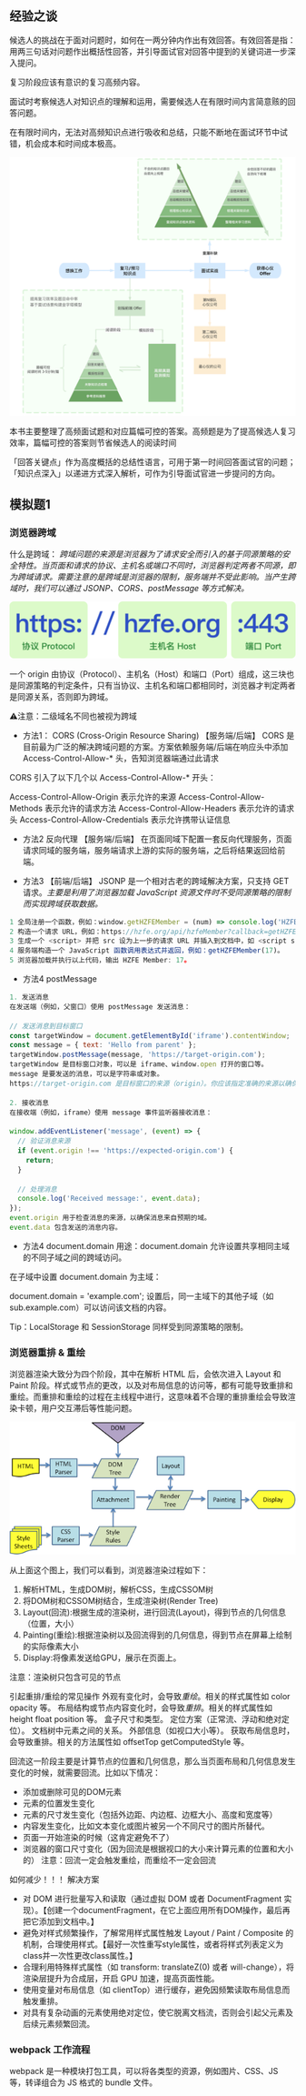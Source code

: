 ## 经验之谈

候选人的挑战在于面对问题时，如何在一两分钟内作出有效回答。有效回答是指：用两三句话对问题作出概括性回答，并引导面试官对回答中提到的关键词进一步深入提问。

复习阶段应该有意识的复习高频内容。

面试时考察候选人对知识点的理解和运用，需要候选人在有限时间内言简意赅的回答问题。

在有限时间内，无法对高频知识点进行吸收和总结，只能不断地在面试环节中试错，机会成本和时间成本极高。

![alt text](image-2.png)

本书主要整理了高频面试题和对应篇幅可控的答案。高频题是为了提高候选人复习效率，篇幅可控的答案则节省候选人的阅读时间

「回答关键点」作为高度概括的总结性语言，可用于第一时间回答面试官的问题；「知识点深入」以递进方式深入解析，可作为引导面试官进一步提问的方向。

## 模拟题1

### 浏览器跨域

什么是跨域： *跨域问题的来源是浏览器为了请求安全而引入的基于同源策略的安全特性。当页面和请求的协议、主机名或端口不同时，浏览器判定两者不同源，即为跨域请求。需要注意的是跨域是浏览器的限制，服务端并不受此影响。当产生跨域时，我们可以通过 JSONP、CORS、postMessage 等方式解决。*

![alt text](image-3.png)

一个 origin 由协议（Protocol）、主机名（Host）和端口（Port）组成，这三块也是同源策略的判定条件，只有当协议、主机名和端口都相同时，浏览器才判定两者是同源关系，否则即为跨域。

⚠️注意：二级域名不同也被视为跨域

- 方法1：
CORS (Cross-Origin Resource Sharing) 【服务端/后端】
CORS 是目前最为广泛的解决跨域问题的方案。方案依赖服务端/后端在响应头中添加 Access-Control-Allow-* 头，告知浏览器端通过此请求

CORS 引入了以下几个以 Access-Control-Allow-* 开头：

Access-Control-Allow-Origin 表示允许的来源
Access-Control-Allow-Methods 表示允许的请求方法
Access-Control-Allow-Headers 表示允许的请求头
Access-Control-Allow-Credentials 表示允许携带认证信息

- 方法2
反向代理 【服务端/后端】
在页面同域下配置一套反向代理服务，页面请求同域的服务端，服务端请求上游的实际的服务端，之后将结果返回给前端。

- 方法3 【前端/后端】
JSONP 是一个相对古老的跨域解决方案，只支持 GET 请求。*主要是利用了浏览器加载 JavaScript 资源文件时不受同源策略的限制而实现跨域获取数据。*

```js
1 全局注册一个函数，例如：window.getHZFEMember = (num) => console.log('HZFE Member: ' + num);。
2 构造一个请求 URL，例如：https://hzfe.org/api/hzfeMember?callback=getHZFEMember。
3 生成一个 <script> 并把 src 设为上一步的请求 URL 并插入到文档中，如 <script src="https://hzfe.org/api/hzfeMember?callback=getHZFEMember" />。
4 服务端构造一个 JavaScript 函数调用表达式并返回，例如：getHZFEMember(17)。
5 浏览器加载并执行以上代码，输出 HZFE Member: 17。
```

- 方法4 
postMessage

```js
1. 发送消息
在发送端（例如，父窗口）使用 postMessage 发送消息：

// 发送消息到目标窗口
const targetWindow = document.getElementById('iframe').contentWindow;
const message = { text: 'Hello from parent' };
targetWindow.postMessage(message, 'https://target-origin.com');
targetWindow 是目标窗口对象，可以是 iframe、window.open 打开的窗口等。
message 是要发送的消息，可以是字符串或对象。
https://target-origin.com 是目标窗口的来源（origin）。你应该指定准确的来源以确保安全。

2. 接收消息
在接收端（例如，iframe）使用 message 事件监听器接收消息：

window.addEventListener('message', (event) => {
  // 验证消息来源
  if (event.origin !== 'https://expected-origin.com') {
    return;
  }

  // 处理消息
  console.log('Received message:', event.data);
});
event.origin 用于检查消息的来源，以确保消息来自预期的域。
event.data 包含发送的消息内容。

```

- 方法4
document.domain
用途：document.domain 允许设置共享相同主域的不同子域之间的跨域访问。

在子域中设置 document.domain 为主域：

document.domain = 'example.com';
设置后，同一主域下的其他子域（如 sub.example.com）可以访问该文档的内容。

Tip：LocalStorage 和 SessionStorage 同样受到同源策略的限制。

### 浏览器重排 & 重绘

浏览器渲染大致分为四个阶段，其中在解析 HTML 后，会依次进入 Layout 和 Paint 阶段。样式或节点的更改，以及对布局信息的访问等，都有可能导致重排和重绘。而重排和重绘的过程在主线程中进行，这意味着不合理的重排重绘会导致渲染卡顿，用户交互滞后等性能问题。

![alt text](NSFileHandle.png)

从上面这个图上，我们可以看到，浏览器渲染过程如下：
1. 解析HTML，生成DOM树，解析CSS，生成CSSOM树
2. 将DOM树和CSSOM树结合，生成渲染树(Render Tree)
3. Layout(回流):根据生成的渲染树，进行回流(Layout)，得到节点的几何信息（位置，大小）
4. Painting(重绘):根据渲染树以及回流得到的几何信息，得到节点在屏幕上绘制的实际像素大小
5. Display:将像素发送给GPU，展示在页面上。

注意：渲染树只包含可见的节点

引起重排/重绘的常见操作
外观有变化时，会导致*重绘*。相关的样式属性如 color opacity 等。
布局结构或节点内容变化时，会导致*重排*。相关的样式属性如 height float position 等。
盒子尺寸和类型。
定位方案（正常流、浮动和绝对定位）。
文档树中元素之间的关系。
外部信息（如视口大小等）。
获取布局信息时，会导致重排。相关的方法属性如 offsetTop getComputedStyle 等。

回流这一阶段主要是计算节点的位置和几何信息，那么当页面布局和几何信息发生变化的时候，就需要回流。比如以下情况：
* 添加或删除可见的DOM元素
* 元素的位置发生变化
* 元素的尺寸发生变化（包括外边距、内边框、边框大小、高度和宽度等）
* 内容发生变化，比如文本变化或图片被另一个不同尺寸的图片所替代。
* 页面一开始渲染的时候（这肯定避免不了）
* 浏览器的窗口尺寸变化（因为回流是根据视口的大小来计算元素的位置和大小的）
注意：回流一定会触发重绘，而重绘不一定会回流

如何减少！！！
解决方案
* 对 DOM 进行批量写入和读取（通过虚拟 DOM 或者 DocumentFragment 实现）。【创建一个documentFragment，在它上面应用所有DOM操作，最后再把它添加到文档中。】
* 避免对样式频繁操作，了解常用样式属性触发 Layout / Paint / Composite 的机制，合理使用样式。【最好一次性重写style属性，或者将样式列表定义为class并一次性更改class属性。】
* 合理利用特殊样式属性（如 transform: translateZ(0) 或者 will-change），将渲染层提升为合成层，开启 GPU 加速，提高页面性能。
* 使用变量对布局信息（如 clientTop）进行缓存，避免因频繁读取布局信息而触发重排。
* 对具有复杂动画的元素使用绝对定位，使它脱离文档流，否则会引起父元素及后续元素频繁回流。

### webpack 工作流程

webpack 是一种模块打包工具，可以将各类型的资源，例如图片、CSS、JS 等，转译组合为 JS 格式的 bundle 文件。


